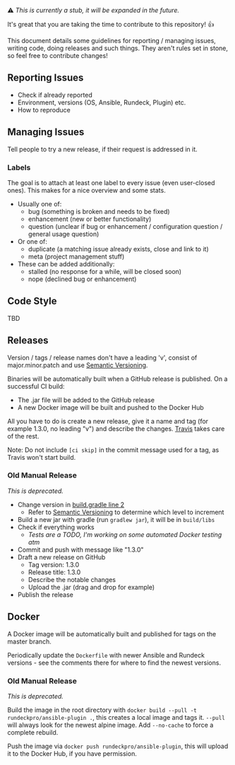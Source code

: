 :warning: *This is currently a stub, it will be expanded in the future.*

It's great that you are taking the time to contribute to this repository! :+1:

This document details some guidelines for reporting / managing issues, writing code, doing releases and such things. They aren't rules set in stone, so feel free to contribute changes!

## Reporting Issues ##

- Check if already reported
- Environment, versions (OS, Ansible, Rundeck, Plugin) etc.
- How to reproduce

## Managing Issues ##

Tell people to try a new release, if their request is addressed in it.

### Labels ###

The goal is to attach at least one label to every issue (even user-closed ones). This makes for a nice overview and some stats.

- Usually one of:
    - bug (something is broken and needs to be fixed)
    - enhancement (new or better functionality)
    - question (unclear if bug or enhancement / configuration question / general usage question)
- Or one of:
    - duplicate (a matching issue already exists, close and link to it)
    - meta (project management stuff)
- These can be added additionally:
    - stalled (no response for a while, will be closed soon)
    - nope (declined bug or enhancement)

## Code Style ##

TBD

## Releases ##

Version / tags / release names don't have a leading 'v', consist of major.minor.patch and use [Semantic Versioning](http://semver.org/).

Binaries will be automatically built when a GitHub release is published. On a successful CI build:
- The .jar file will be added to the GitHub release
- A new Docker image will be built and pushed to the Docker Hub

All you have to do is create a new release, give it a name and tag (for example 1.3.0, no leading "v") and describe the changes. [Travis](https://travis-ci.org/Batix/rundeck-ansible-plugin) takes care of the rest.

Note: Do not include `[ci skip]` in the commit message used for a tag, as Travis won't start build.

### Old Manual Release ###

*This is deprecated.*

- Change version in [build.gradle line 2](build.gradle)
    - Refer to [Semantic Versioning](http://semver.org/) to determine which level to increment
- Build a new jar with gradle (run `gradlew jar`), it will be in `build/libs`
- Check if everything works
    - *Tests are a TODO, I'm working on some automated Docker testing atm*
- Commit and push with message like "1.3.0"
- Draft a new release on GitHub
    - Tag version: 1.3.0
    - Release title: 1.3.0
    - Describe the notable changes
    - Upload the .jar (drag and drop for example)
- Publish the release

## Docker ##

A Docker image will be automatically built and published for tags on the master branch. 

Periodically update the `Dockerfile` with newer Ansible and Rundeck versions - see the comments there for where to find the newest versions.

### Old Manual Release ###

*This is deprecated.*

Build the image in the root directory with `docker build --pull -t rundeckpro/ansible-plugin .`, this creates a local image and tags it. `--pull` will always look for the newest alpine image. Add `--no-cache` to force a complete rebuild.

Push the image via `docker push rundeckpro/ansible-plugin`, this will upload it to the Docker Hub, if you have permission.
